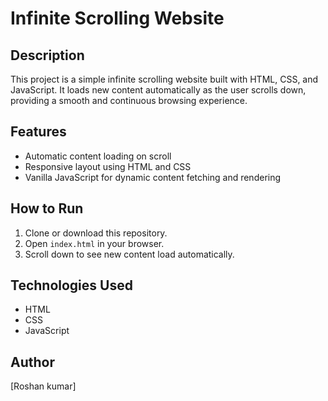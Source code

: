 # Infinite Scrolling Website

## Description
This project is a simple infinite scrolling website built with HTML, CSS, and JavaScript. It loads new content automatically as the user scrolls down, providing a smooth and continuous browsing experience.

## Features
- Automatic content loading on scroll
- Responsive layout using HTML and CSS
- Vanilla JavaScript for dynamic content fetching and rendering

## How to Run
1. Clone or download this repository.
2. Open `index.html` in your browser.
3. Scroll down to see new content load automatically.

## Technologies Used
- HTML
- CSS
- JavaScript

## Author
[Roshan kumar]
